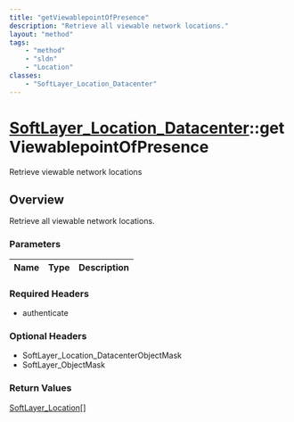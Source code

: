 ```yaml
---
title: "getViewablepointOfPresence"
description: "Retrieve all viewable network locations."
layout: "method"
tags:
    - "method"
    - "sldn"
    - "Location"
classes:
    - "SoftLayer_Location_Datacenter"
---
```

# [SoftLayer_Location_Datacenter](/reference/services/SoftLayer_Location_Datacenter)::getViewablepointOfPresence

Retrieve viewable network locations


## Overview 
Retrieve all viewable network locations. 

### Parameters 
|Name | Type | Description |
| --- | --- | --- |


### Required Headers
* authenticate

### Optional Headers
* SoftLayer_Location_DatacenterObjectMask
* SoftLayer_ObjectMask

### Return Values
<a href='/reference/datatypes/SoftLayer_Location'>SoftLayer_Location[] </a>


